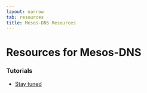 ```yaml
---
layout: narrow
tab: resources
title: Mesos-DNS Resources
---
```


# Resources for Mesos-DNS

### Tutorials

- [Stay tuned](http://mesosphere.com/docs/)  



